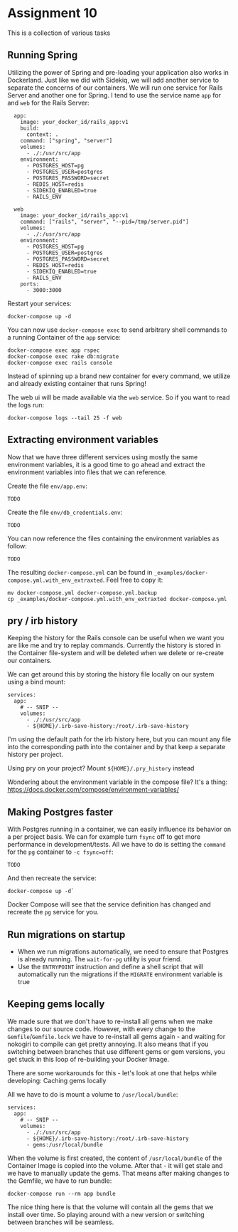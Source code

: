 # Assignment 10
This is a collection of various tasks

## Running Spring
Utilizing the power of Spring and pre-loading your application also works in Dockerland. Just like we did with Sidekiq, we will add another service to separate the concerns of our containers. We will run one service for Rails Server and another one for Spring. I tend to use the service name `app` for and `web` for the Rails Server:

```
  app:
    image: your_docker_id/rails_app:v1
    build:
      context: .
    command: ["spring", "server"]
    volumes:
      - ./:/usr/src/app
    environment:
      - POSTGRES_HOST=pg
      - POSTGRES_USER=postgres
      - POSTGRES_PASSWORD=secret
      - REDIS_HOST=redis
      - SIDEKIQ_ENABLED=true
      - RAILS_ENV

  web
    image: your_docker_id/rails_app:v1
    command: ["rails", "server", "--pid=/tmp/server.pid"]
    volumes:
      - ./:/usr/src/app
    environment:
      - POSTGRES_HOST=pg
      - POSTGRES_USER=postgres
      - POSTGRES_PASSWORD=secret
      - REDIS_HOST=redis
      - SIDEKIQ_ENABLED=true
      - RAILS_ENV
    ports:
      - 3000:3000
```

Restart your services:
```
docker-compose up -d
```

You can now use `docker-compose exec` to send arbitrary shell commands to a running Container of the `app` service:
```
docker-compose exec app rspec
docker-compose exec rake db:migrate
docker-compose exec rails console
```

Instead of spinning up a brand new container for every command, we utilize and already existing container that runs Spring!

The web ui will be made available via the `web` service. So if you want to read the logs run:
```
docker-compose logs --tail 25 -f web
```

## Extracting environment variables
Now that we have three different services using mostly the same environment variables, it is a good time to go ahead and extract the environment variables into files that we can reference.

Create the file `env/app.env`:
```
TODO
```

Create the file `env/db_credentials.env`:
```
TODO
```

You can now reference the files containing the environment variables as follow:
```
TODO
```

The resulting `docker-compose.yml` can be found in `_examples/docker-compose.yml.with_env_extraxted`. Feel free to copy it:
```
mv docker-compose.yml docker-compose.yml.backup
cp _examples/docker-compose.yml.with_env_extraxted docker-compose.yml
```


## pry / irb history
Keeping the history for the Rails console can be useful when we want you are like me and try to replay commands. Currently the history is stored in the Container file-system and will be deleted when we delete or re-create our containers.

We can get around this by storing the history file locally on our system using a bind mount:
```
services:
  app:
    # -- SNIP --
    volumes:
      - ./:/usr/src/app
      - ${HOME}/.irb-save-history:/root/.irb-save-history
```

I'm using the default path for the irb history here, but you can mount any file into the corresponding path into the container and by that keep a separate history per project.

Using pry on your project? Mount `${HOME}/.pry_history` instead

Wondering about the environment variable in the compose file? It's a thing: https://docs.docker.com/compose/environment-variables/

## Making Postgres faster
With Postgres running in a container, we can easily influence its behavior on a per project basis. We can for example turn `fsync` off to get more performance in development/tests. All we have to do is setting the `command` for the `pg` container to `-c fsync=off`:

```
TODO
```

And then recreate the service:
```
docker-compose up -d`
```

Docker Compose will see that the service definition has changed and recreate the `pg` service for you.


## Run migrations on startup
* When we run migrations automatically, we need to ensure that Postgres is already running. The `wait-for-pg` utility is your friend.
* Use the `ENTRYPOINT` instruction and define a shell script that will automatically run the migrations if the `MIGRATE` environment variable is true


## Keeping gems locally
We made sure that we don't have to re-install all gems when we make changes to our source code. However, with every change to the `Gemfile`/`Gemfile.lock` we have to re-install all gems again - and waiting for nokogiri to compile can get pretty annoying. It also means that if you switching between branches that use different gems or gem versions, you get stuck in this loop of re-building your Docker Image.

There are some workarounds for this - let's look at one that helps while developing: Caching gems locally

All we have to do is mount a volume to `/usr/local/bundle`:
```
services:
  app:
    # -- SNIP --
    volumes:
      - ./:/usr/src/app
      - ${HOME}/.irb-save-history:/root/.irb-save-history
      - gems:/usr/local/bundle
```

When the volume is first created, the content of `/usr/local/bundle` of the Container Image is copied into the volume. After that - it will get stale and we have to manually update the gems. That means after making changes to the Gemfile, we have to run bundle:
```
docker-compose run --rm app bundle
```

The nice thing here is that the volume will contain all the gems that we install over time. So playing around with a new version or switching between branches will be seamless.
